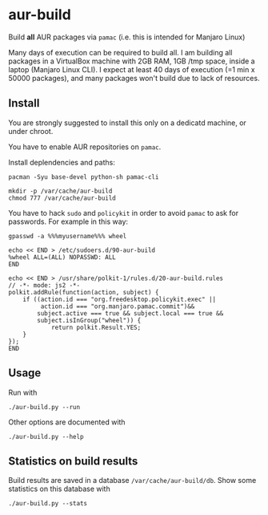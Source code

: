 # aur-build
Build **all** AUR packages via `pamac` (i.e. this is intended for Manjaro Linux)

Many days of execution can be required to build all. I am building all packages in a VirtualBox machine with 2GB RAM, 1GB /tmp space, inside a laptop (Manjaro Linux CLI). I expect at least 40 days of execution (=1 min x 50000 packages), and many packages won't build due to lack of resources.

## Install
You are strongly suggested to install this only on a dedicatd machine, or under chroot.

You have to enable AUR repositories on `pamac`.

Install deplendencies and paths:

    pacman -Syu base-devel python-sh pamac-cli
    
    mkdir -p /var/cache/aur-build
    chmod 777 /var/cache/aur-build


You have to hack `sudo` and `policykit` in order to avoid `pamac` to ask for passwords. For example in this way:

    gpasswd -a %%%myusername%%% wheel

    echo << END > /etc/sudoers.d/90-aur-build
    %wheel ALL=(ALL) NOPASSWD: ALL
    END

    echo << END > /usr/share/polkit-1/rules.d/20-aur-build.rules
    // -*- mode: js2 -*-
    polkit.addRule(function(action, subject) {
        if ((action.id === "org.freedesktop.policykit.exec" || 
             action.id === "org.manjaro.pamac.commit")&&
            subject.active === true && subject.local === true &&
            subject.isInGroup("wheel")) {
                return polkit.Result.YES;
        }
    });
    END

## Usage

Run with

    ./aur-build.py --run

Other options are documented with

    ./aur-build.py --help

## Statistics on build results
Build results are saved in a database `/var/cache/aur-build/db`.
Show some statistics on this database with

    ./aur-build.py --stats




